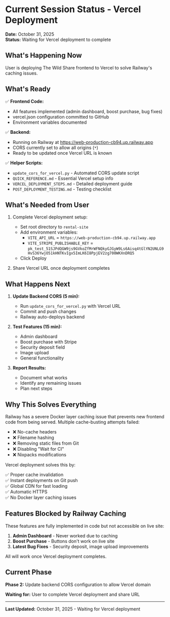 # Current Session Status - Vercel Deployment

**Date:** October 31, 2025  
**Status:** Waiting for Vercel deployment to complete

## What's Happening Now

User is deploying The Wild Share frontend to Vercel to solve Railway's caching issues.

## What's Ready

✅ **Frontend Code:**
- All features implemented (admin dashboard, boost purchase, bug fixes)
- vercel.json configuration committed to GitHub
- Environment variables documented

✅ **Backend:**
- Running on Railway at https://web-production-cb94.up.railway.app
- CORS currently set to allow all origins (`*`)
- Ready to be updated once Vercel URL is known

✅ **Helper Scripts:**
- `update_cors_for_vercel.py` - Automated CORS update script
- `QUICK_REFERENCE.md` - Essential Vercel setup info
- `VERCEL_DEPLOYMENT_STEPS.md` - Detailed deployment guide
- `POST_DEPLOYMENT_TESTING.md` - Testing checklist

## What's Needed from User

1. Complete Vercel deployment setup:
   - Set root directory to `rental-site`
   - Add environment variables:
     - `VITE_API_URL` = `https://web-production-cb94.up.railway.app`
     - `VITE_STRIPE_PUBLISHABLE_KEY` = `pk_test_51SJPdQGW9js9GVkoZfMrWFNQkyGJGyW9Ls6Aisq4tGlYN2UNLG9HvS36YwjO51kHNTKvIgx5ImLK6I8PpjEV2zg700WKXnDRQ5`
   - Click Deploy

2. Share Vercel URL once deployment completes

## What Happens Next

1. **Update Backend CORS (5 min):**
   - Run `update_cors_for_vercel.py` with Vercel URL
   - Commit and push changes
   - Railway auto-deploys backend

2. **Test Features (15 min):**
   - Admin dashboard
   - Boost purchase with Stripe
   - Security deposit field
   - Image upload
   - General functionality

3. **Report Results:**
   - Document what works
   - Identify any remaining issues
   - Plan next steps

## Why This Solves Everything

Railway has a severe Docker layer caching issue that prevents new frontend code from being served. Multiple cache-busting attempts failed:

- ❌ No-cache headers
- ❌ Filename hashing
- ❌ Removing static files from Git
- ❌ Disabling "Wait for CI"
- ❌ Nixpacks modifications

Vercel deployment solves this by:

✅ Proper cache invalidation  
✅ Instant deployments on Git push  
✅ Global CDN for fast loading  
✅ Automatic HTTPS  
✅ No Docker layer caching issues  

## Features Blocked by Railway Caching

These features are fully implemented in code but not accessible on live site:

1. **Admin Dashboard** - Never worked due to caching
2. **Boost Purchase** - Buttons don't work on live site
3. **Latest Bug Fixes** - Security deposit, image upload improvements

All will work once Vercel deployment completes.

## Current Phase

**Phase 2:** Update backend CORS configuration to allow Vercel domain

**Waiting for:** User to complete Vercel deployment and share URL

---

**Last Updated:** October 31, 2025 - Waiting for Vercel deployment

